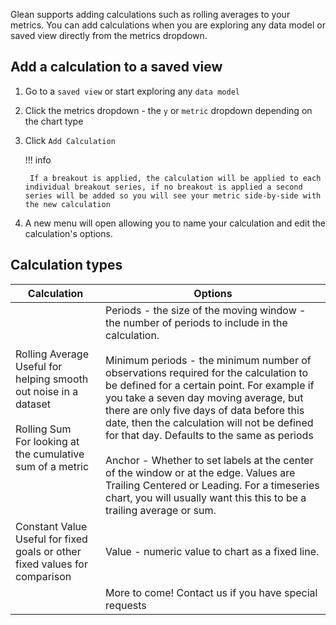 Glean supports adding calculations such as rolling averages to your metrics.  You can add calculations when you are exploring any data model or saved view directly from the metrics dropdown.

## Add a calculation to a saved view

1. Go to a `saved view` or start exploring any `data model`
2. Click the metrics dropdown - the `y` or `metric` dropdown depending on the chart type
3. Click `Add Calculation`

    !!! info

        If a breakout is applied, the calculation will be applied to each individual breakout series, if no breakout is applied a second series will be added so you will see your metric side-by-side with the new calculation
    
4. A new menu will open allowing you to name your calculation and edit the calculation's options.

## Calculation types

| Calculation | Options |
| --- | --- |
| Rolling Average<br>Useful for helping smooth out noise in a dataset<br><br>Rolling Sum<br>For looking at the cumulative sum of a metric | Periods - the size of the moving window - the number of periods to include in the calculation.<br><br>Minimum periods - the minimum number of observations required for the calculation to be defined for a certain point.  For example if you take a seven day moving average, but there are only five days of data before this date, then the calculation will not be defined for that day.  Defaults to the same as periods<br><br>Anchor - Whether to set labels at the center of the window or at the edge. Values are Trailing Centered or Leading.  For a timeseries chart, you will usually want this this to be a trailing average or sum. |
| Constant Value<br>Useful for fixed goals or other fixed values for comparison| Value - numeric value to chart as a fixed line. |
|  | More to come!  Contact us if you have special requests |
